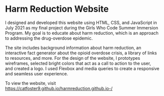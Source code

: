 # Harm Reduction Website

I designed and developed this website using HTML, CSS, and JavaScript in July 2021 as my final project during the Girls Who Code Summer Immersion Program. My goal is to educate about harm reduction, which is an approach to addressing the drug-overdose epidemic. 

The site includes background information about harm reduction, an interactive fact generator about the opioid overdose crisis, a library of links to resources, and more. For the design of the website, I prototypes wireframes, selected bright colors that act as a call to action to the user, and created a logo. I used Flexbox and media queries to create a responsive and seamless user experience.

To view the website, visit https://catfoster9.github.io/harmreduction.github.io-/
